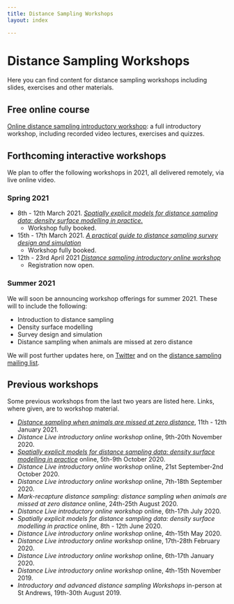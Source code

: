 ```yaml
---
title: Distance Sampling Workshops
layout: index

---
```


# Distance Sampling Workshops

Here you can find content for distance sampling workshops including slides, exercises and other materials.

## Free online course

[Online distance sampling introductory workshop](online-course): a full introductory workshop, including recorded video lectures, exercises and quizzes.


## Forthcoming interactive workshops

We plan to offer the following workshops in 2021, all delivered remotely, via live online video.

### Spring 2021

- 8th - 12th March 2021. [*Spatially explicit models for distance sampling data: density surface modelling in practice*.](https://workshops.distancesampling.org/dsm-march-2021)
  - Workshop fully booked.
- 15th - 17th March 2021. [*A practical guide to distance sampling survey design and simulation*](https://workshops.distancesampling.org/design-march-2021) 
  - Workshop fully booked.
- 12th - 23rd April 2021 [*Distance sampling introductory online workshop*](https://workshops.distancesampling.org/intro-apr-2021) 
  - Registration now open.

### Summer 2021

We will soon be announcing workshop offerings for summer 2021. These will to include the following:

- Introduction to distance sampling
- Density surface modelling
- Survey design and simulation
- Distance sampling when animals are missed at zero distance

We will post further updates here, on [Twitter](http://twitter.com/distancesamp) and on the [distance sampling mailing list](https://groups.google.com/forum/#!forum/distance-sampling).

## Previous workshops

Some previous workshops from the last two years are listed here. Links, where given, are to workshop material.

- [*Distance sampling when animals are missed at zero distance*](http://workshops.distancesampling.org/mrds-jan-2021.html), 11th - 12th January 2021.
- *Distance Live introductory online workshop* online, 9th-20th November 2020.
- [*Spatially explicit models for distance sampling data: density surface modelling in practice*](http://workshops.distancesampling.org/online-dsm-2020/) online, 5th-9th October 2020.
- *Distance Live introductory online workshop* online, 21st September-2nd October 2020.
- *Distance Live introductory online workshop* online, 7th-18th September 2020.
- *Mark-recapture distance sampling: distance sampling when animals are missed at zero distance* online, 24th-25th August 2020.
- *Distance Live introductory online workshop* online, 6th-17th July 2020.
- *Spatially explicit models for distance sampling data: density surface modelling in practice* online, 8th - 12th June 2020.
- *Distance Live introductory online workshop* online, 4th-15th May 2020.
- *Distance Live introductory online workshop* online, 17th-28th February 2020.
- *Distance Live introductory online workshop* online, 6th-17th January 2020.
- *Distance Live introductory online workshop* online, 4th-15th November 2019.
- *Introductory and advanced distance sampling Workshops* in-person at St Andrews, 19th-30th August 2019.

